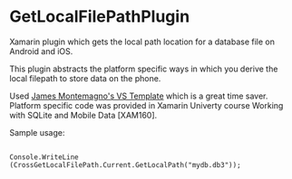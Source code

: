 # GetLocalFilePathPlugin
Xamarin plugin which gets the local path location for a database file on Android and iOS.

This plugin abstracts the platform specific ways in which you derive the local filepath to store data on the phone.

Used [James Montemagno's VS Template](https://visualstudiogallery.msdn.microsoft.com/afead421-3fbf-489a-a4e8-4a244ecdbb1e) which is a great time saver.  Platform specific code was provided in Xamarin Univerty course Working with SQLite and Mobile Data [XAM160].

Sample usage:

<pre><code>
Console.WriteLine (CrossGetLocalFilePath.Current.GetLocalPath("mydb.db3"));
</code></pre>
